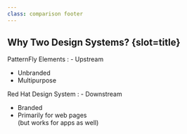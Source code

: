 ```yaml
---
class: comparison footer
---
```


## Why Two Design Systems? {slot=title}

PatternFly Elements
: - Upstream
  - Unbranded
  - Multipurpose

Red Hat Design System
: - Downstream
  - Branded
  - Primarily for web pages  
    (but works for apps as well)

<p slot="notes">
</p>

